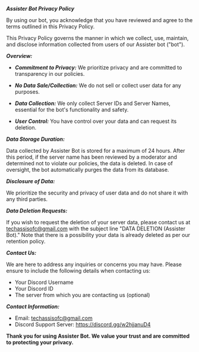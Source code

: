 ***Assister Bot Privacy Policy***

By using our bot, you acknowledge that you have reviewed and agree to the terms outlined in this Privacy Policy.

This Privacy Policy governs the manner in which we collect, use, maintain, and disclose information collected from users of our Assister bot ("bot").


***Overview:***

- ***Commitment to Privacy:*** We prioritize privacy and are committed to transparency in our policies.

- ***No Data Sale/Collection:*** We do not sell or collect user data for any purposes.

- ***Data Collection:*** We only collect Server IDs and Server Names, essential for the bot's functionality and safety.

- ***User Control:*** You have control over your data and can request its deletion.


***Data Storage Duration:***

Data collected by Assister Bot is stored for a maximum of 24 hours. After this period, if the server name has been reviewed by a moderator and determined not to violate our policies, the data is deleted. In case of oversight, the bot automatically purges the data from its database.


***Disclosure of Data:***

We prioritize the security and privacy of user data and do not share it with any third parties.


***Data Deletion Requests:***

If you wish to request the deletion of your server data, please contact us at techassisofc@gmail.com with the subject line "DATA DELETION (Assister Bot)." Note that there is a possibility your data is already deleted as per our retention policy.


***Contact Us:***

We are here to address any inquiries or concerns you may have. Please ensure to include the following details when contacting us:

- Your Discord Username
- Your Discord ID
- The server from which you are contacting us (optional)


***Contact Information:***

- Email: techassisofc@gmail.com
- Discord Support Server: https://discord.gg/w2hjjanuD4

**Thank you for using Assister Bot. We value your trust and are committed to protecting your privacy.**
